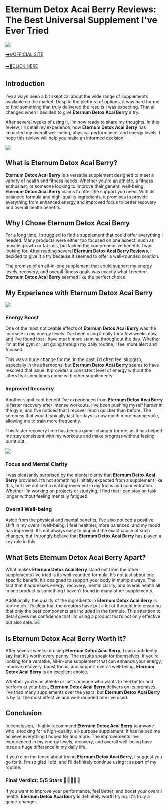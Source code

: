 # Eternum Detox Acai Berry Reviews: The Best Universal Supplement I've Ever Tried

[![](https://static.vecteezy.com/system/resources/thumbnails/019/896/014/small/buy-now-gradient-button-with-cart-symbol-buy-now-illustration-png.png)](https://edetoop.top/lander/sugarpreland-1/eternum.html) 

[➡️🌐OFFICIAL SITE](https://edetoop.top/lander/sugarpreland-1/eternum.html) 

[➡️🔗CLICK HERE](https://edetoop.top/lander/sugarpreland-1/eternum.html) 


## Introduction

I’ve always been a bit skeptical about the wide range of supplements available on the market. Despite the plethora of options, it was hard for me to find something that truly delivered the results I was expecting. That all changed when I decided to give **Eternum Detox Acai Berry** a try.

After several weeks of using it, I’m now ready to share my thoughts. In this review, I’ll detail my experience, how **Eternum Detox Acai Berry** has impacted my overall well-being, physical performance, and energy levels. I hope this review will help you make an informed decision. 

[![](https://wallpapers.com/images/hd/red-order-now-button-udg4jcj4arvn8b0n-2.png)](https://edetoop.top/lander/sugarpreland-1/eternum.html)  

## What is Eternum Detox Acai Berry?

**Eternum Detox Acai Berry** is a versatile supplement designed to meet a variety of health and fitness needs. Whether you're an athlete, a fitness enthusiast, or someone looking to improve their general well-being, **Eternum Detox Acai Berry** claims to offer the support you need. With its balanced formula and high-quality ingredients, it promises to provide everything from enhanced energy and improved focus to better recovery and overall health benefits.

## Why I Chose Eternum Detox Acai Berry

For a long time, I struggled to find a supplement that could offer everything I needed. Many products were either too focused on one aspect, such as muscle growth or fat loss, but lacked the comprehensive benefits I was looking for. After reading several **Eternum Detox Acai Berry Reviews**, I decided to give it a try because it seemed to offer a well-rounded solution.

The promise of an all-in-one supplement that could support my energy levels, recovery, and overall fitness goals was exactly what I needed. **Eternum Detox Acai Berry** seemed like the perfect choice.

## My Experience with Eternum Detox Acai Berry

[![](https://static.vecteezy.com/system/resources/thumbnails/019/896/014/small/buy-now-gradient-button-with-cart-symbol-buy-now-illustration-png.png)](https://edetoop.top/lander/sugarpreland-1/eternum.html)

### Energy Boost

One of the most noticeable effects of **Eternum Detox Acai Berry** was the increase in my energy levels. I’ve been using it daily for a few weeks now, and I’ve found that I have much more stamina throughout the day. Whether I’m at the gym or just going through my daily routine, I feel more alert and focused.

This was a huge change for me. In the past, I’d often feel sluggish, especially in the afternoons, but **Eternum Detox Acai Berry** seems to have resolved that issue. It provides a consistent level of energy without the jitters that sometimes come with other supplements.

### Improved Recovery

Another significant benefit I’ve experienced from **Eternum Detox Acai Berry** is faster recovery after intense workouts. I’ve been pushing myself harder in the gym, and I’ve noticed that I recover much quicker than before. The soreness that would typically last for days is now much more manageable, allowing me to train more frequently.

This faster recovery time has been a game-changer for me, as it has helped me stay consistent with my workouts and make progress without feeling burnt out.

[![](https://wallpapers.com/images/hd/red-order-now-button-udg4jcj4arvn8b0n-2.png)](https://edetoop.top/lander/sugarpreland-1/eternum.html)  

### Focus and Mental Clarity

I was pleasantly surprised by the mental clarity that **Eternum Detox Acai Berry** provided. It’s not something I initially expected from a supplement like this, but I’ve noticed a real improvement in my focus and concentration. Whether I’m working on projects or studying, I find that I can stay on task longer without feeling mentally fatigued.

### Overall Well-being

Aside from the physical and mental benefits, I’ve also noticed a positive shift in my overall well-being. I feel healthier, more balanced, and my mood has improved. It’s not always easy to pinpoint the exact cause of such changes, but I strongly believe that **Eternum Detox Acai Berry** has played a key role in this.

## What Sets Eternum Detox Acai Berry Apart?

What makes **Eternum Detox Acai Berry** stand out from the other supplements I’ve tried is its well-rounded formula. It’s not just about one specific benefit; it’s designed to support your body in multiple ways. The fact that it addresses energy, recovery, mental clarity, and overall health all in one product is something I haven’t found in many other supplements.

Additionally, the quality of the ingredients in **Eternum Detox Acai Berry** is top-notch. It’s clear that the creators have put a lot of thought into ensuring that only the best components are included in the formula. This attention to detail gives me confidence that I’m using a product that’s not only effective but also safe.
[![](https://static.vecteezy.com/system/resources/thumbnails/019/896/014/small/buy-now-gradient-button-with-cart-symbol-buy-now-illustration-png.png)](https://edetoop.top/lander/sugarpreland-1/eternum.html)
## Is Eternum Detox Acai Berry Worth It?

After several weeks of using **Eternum Detox Acai Berry**, I can confidently say that it’s worth every penny. The results speak for themselves. If you’re looking for a versatile, all-in-one supplement that can enhance your energy, improve recovery, boost focus, and support overall well-being, **Eternum Detox Acai Berry** is an excellent choice.

Whether you’re an athlete or just someone who wants to feel better and perform at your best, **Eternum Detox Acai Berry** delivers on its promises. I’ve tried many supplements over the years, but **Eternum Detox Acai Berry** is by far the most effective and well-rounded one I’ve used.

## Conclusion

In conclusion, I highly recommend **Eternum Detox Acai Berry** to anyone who is looking for a high-quality, all-purpose supplement. It has helped me achieve everything I hoped for and more. The improvements I’ve experienced in my energy levels, recovery, and overall well-being have made a huge difference in my daily life.

If you’re on the fence about trying **Eternum Detox Acai Berry**, I suggest you go for it. I’m so glad I did, and I’ll definitely continue using it as part of my routine.

### Final Verdict: 5/5 Stars 🌟🌟🌟🌟🌟

If you want to improve your performance, feel better, and boost your overall health, **Eternum Detox Acai Berry** is definitely worth trying. It's truly a game-changer.
